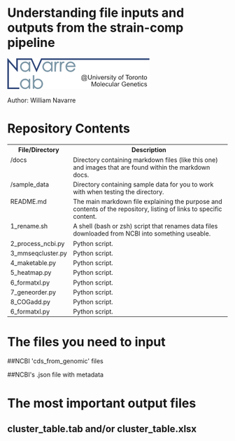 # Understanding file inputs and outputs from the strain-comp pipeline

![Navarre lab logo2](/docs/logo.png)


Author: William Navarre


# Repository Contents

<table>
<tr><th>File/Directory</th><th>Description</th></tr>
<tr><td valign="top">/docs</td><td valign="top">Directory containing markdown files (like this one) and images that are found within the markdown docs. </td><tr>
<tr><td valign="top">/sample_data</td><td valign="top">Directory containing sample data for you to work with when testing the directory.</td><tr>
<tr><td valign="top">README.md</td><td valign="top">The main markdown file explaining the purpose and contents of the repository, listing of links to specific content.</td><tr>
<tr><td valign="top">1_rename.sh</td><td valign="top">A shell (bash or zsh) script that renames data files downloaded from NCBI into something useable. </td><tr>
<tr><td valign="top">2_process_ncbi.py</td><td valign="top">Python script. </td><tr>
<tr><td valign="top">3_mmseqcluster.py</td><td valign="top">Python script. </td><tr>
<tr><td valign="top">4_maketable.py</td><td valign="top">Python script. </td><tr>
<tr><td valign="top">5_heatmap.py</td><td valign="top">Python script. </td><tr>
<tr><td valign="top">6_formatxl.py</td><td valign="top">Python script. </td><tr>
<tr><td valign="top">7_geneorder.py</td><td valign="top">Python script. </td><tr>
<tr><td valign="top">8_COGadd.py</td><td valign="top">Python script. </td><tr>
<tr><td valign="top">6_formatxl.py</td><td valign="top">Python script. </td><tr>
</table>



# The files you need to input

##NCBI 'cds_from_genomic' files

##NCBI's .json file with metadata

# The most important output files

## cluster_table.tab and/or cluster_table.xlsx